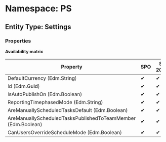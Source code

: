 # Namespace: PS
## Entity Type: Settings

### Properties

**Availability matrix**

Property | SPO | SP 2019 | SP 2016 | SP 2013
----------|-----|---------|---------|--------
DefaultCurrency (Edm.String) | ✔ | ✔ | ✖ | ✖
Id (Edm.Guid) | ✔ | ✔ | ✖ | ✖
IsAutoPublishOn (Edm.Boolean) | ✔ | ✔ | ✖ | ✖
ReportingTimephasedMode (Edm.String) | ✔ | ✔ | ✖ | ✖
AreManuallyScheduledTasksDefault (Edm.Boolean) | ✔ | ✔ | ✖ | ✖
AreManuallyScheduledTasksPublishedToTeamMember (Edm.Boolean) | ✔ | ✔ | ✖ | ✖
CanUsersOverrideScheduleMode (Edm.Boolean) | ✔ | ✔ | ✖ | ✖

